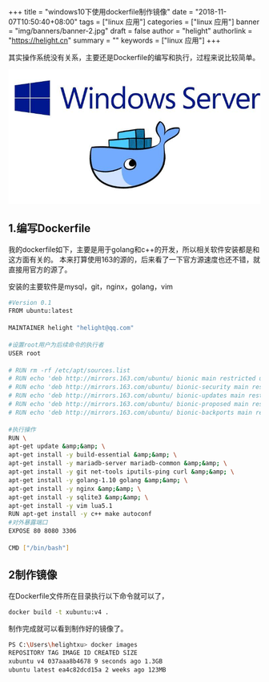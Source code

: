 +++
title = "windows10下使用dockerfile制作镜像"
date = "2018-11-07T10:50:40+08:00"
tags = ["linux 应用"]
categories = ["linux 应用"]
banner = "img/banners/banner-2.jpg"
draft = false
author = "helight"
authorlink = "https://helight.cn"
summary = ""
keywords = ["linux 应用"]
+++

其实操作系统没有关系，主要还是Dockerfile的编写和执行，过程来说比较简单。

![](../../imgs/2018/11/dockerinwin.jpg)
## 1.编写Dockerfile

我的dockerfile如下，主要是用于golang和c++的开发，所以相关软件安装都是和这方面有关的。 本来打算使用163的源的，后来看了一下官方源速度也还不错，就直接用官方的源了。

安装的主要软件是mysql，git，nginx，golang，vim
```sh
#Version 0.1
FROM ubuntu:latest

MAINTAINER helight "helight@qq.com"

#设置root用户为后续命令的执行者
USER root

# RUN rm -rf /etc/apt/sources.list
# RUN echo 'deb http://mirrors.163.com/ubuntu/ bionic main restricted universe multiverse' >> /etc/apt/sources.list
# RUN echo 'deb http://mirrors.163.com/ubuntu/ bionic-security main restricted universe multiverse' >> /etc/apt/sources.list
# RUN echo 'deb http://mirrors.163.com/ubuntu/ bionic-updates main restricted universe multiverse' >> /etc/apt/sources.list
# RUN echo 'deb http://mirrors.163.com/ubuntu/ bionic-proposed main restricted universe multiverse' >> /etc/apt/sources.list
# RUN echo 'deb http://mirrors.163.com/ubuntu/ bionic-backports main restricted universe multiverse' >> /etc/apt/sources.list

#执行操作
RUN \
apt-get update &amp;&amp; \
apt-get install -y build-essential &amp;&amp; \
apt-get install -y mariadb-server mariadb-common &amp;&amp; \
apt-get install -y git net-tools iputils-ping curl &amp;&amp; \
apt-get install -y golang-1.10 golang &amp;&amp; \
apt-get install -y nginx &amp;&amp; \
apt-get install -y sqlite3 &amp;&amp; \
apt-get install -y vim lua5.1
RUN apt-get install -y c++ make autoconf
#对外暴露端口
EXPOSE 80 8080 3306

CMD ["/bin/bash"]
```
## 2制作镜像

在Dockerfile文件所在目录执行以下命令就可以了，
```sh
docker build -t xubuntu:v4 .
```
制作完成就可以看到制作好的镜像了。
```sh
PS C:\Users\helightxu> docker images
REPOSITORY TAG IMAGE ID CREATED SIZE
xubuntu v4 037aaa8b4678 9 seconds ago 1.3GB
ubuntu latest ea4c82dcd15a 2 weeks ago 123MB
```
&nbsp;